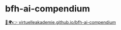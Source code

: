 # bfh-ai-compendium
 
[🔗🌍👉 virtuelleakademie.github.io/bfh-ai-compendium](https://virtuelleakademie.github.io/bfh-ai-compendium/)